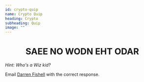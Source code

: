```yaml
---
id: crypto-quip
name: Crypto Quip
heading: Crypto
subheading: Quip
image: ""
---
```

<h1 style="text-align: center">
SAEE NO WODN EHT ODAR
</h1>

_Hint: Who's a Wiz kid?_

Email [Darren Fishell](mailto:fishell.d@northeastern.edu) with the correct response.
